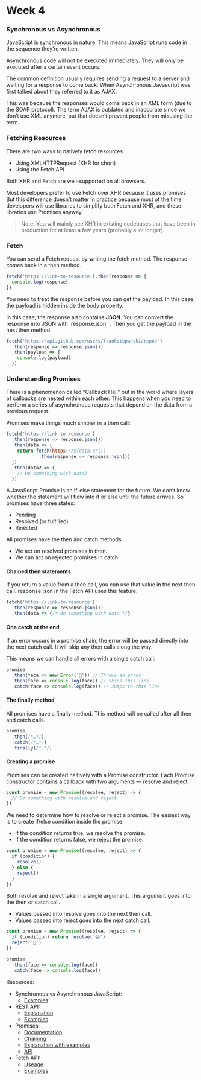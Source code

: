 # Week 4

### Synchronous vs Asynchronous 

JavaScript is synchronous in nature. This means JavaScript runs code in the sequence they’re written.

Asynchronous code will not be executed immediately. They will only be executed after a certain event occurs.

The common definition usually requires sending a request to a server and waiting for a response to come back. When Asynchronous Javascript was first talked about they referred to it as AJAX.

This was because the responses would come back in an XML form (due to the SOAP protocol). The term AJAX is outdated and inaccurate since we don’t use XML anymore, but that doesn’t prevent people from misusing the term.

### Fetching Resources

There are two ways to natively fetch resources.

 - Using XMLHTTPRequest (XHR for short)
 - Using the Fetch API

Both XHR and Fetch are well-supported on all browsers.

Most developers prefer to use Fetch over XHR because it uses promises. But this difference doesn’t matter in practice because most of the time developers will use libraries to simplify both Fetch and XHR, and these libraries use Promises anyway.

>Note: You will mainly see XHR in existing codebases that have been in production for at least a few years (probably a lot longer).

### Fetch
You can send a Fetch request by writing the fetch method. The response comes back in a then method.

```js
fetch('https://link-to-resource').then(response => {
  console.log(response)
})
```

You need to treat the response before you can get the payload. In this case, the payload is hidden inside the body property.

In this case, the response also contains **JSON**. You can convert the response into JSON with `response.json``. Then you get the payload in the next then method.

```js
fetch('https://api.github.com/users/frankstepanski/repos')
  .then(response => response.json())
  .then(payload => {
    console.log(payload)
  })
```

### Understanding Promises

There is a phenomenon called “Callback Hell” out in the world where layers of callbacks are nested within each other. This happens when you need to perform a series of asynchronous requests that depend on the data from a previous request.

Promises make things much simpler in a then call:

```js
fetch('https://link-to-resource')
  .then(response => response.json())
  .then(data => {
    return fetch(https://${data.url})
			.then(response => response.json())
  })
  .then(data2 => {
    // Do something with data2
  })
```

A JavaScript Promise is an if-else statement for the future. We don’t know whether the statement will flow into if or else until the future arrives. So promises have three states:

- Pending
- Resolved (or fulfilled)
- Rejected

All promises have the then and catch methods.

- We act on resolved promises in then.
- We can act on rejected promises in catch.

#### Chained then statements

If you return a value from a then call, you can use that value in the next then call. response.json in the Fetch API uses this feature.

```js
fetch('https://link-to-resource')
  .then(response => response.json())
  .then(data => {/* do something with data */}
```

#### One catch at the end

If an error occurs in a promise chain, the error will be passed directly into the next catch call. It will skip any then calls along the way.

This means we can handle all errors with a single catch call.

```js
promise
  .then(face => new Error('🙁')) // Throws an error
  .then(face => console.log(face)) // Skips this line
  .catch(face => console.log(face)) // Jumps to this line.
```

#### The finally method

All promises have a finally method. This method will be called after all then and catch calls.

```js
promise
  .then(/*…*/)
  .catch(/*…*/)
  .finally(/*…*/)
```

#### Creating a promise

Promises can be created naitively with a Promise constructor. Each Promise constructor contains a callback with two arguments — resolve and reject.

```js
const promise = new Promise((resolve, reject) => {
  // Do something with resolve and reject
})
```

We need to determine how to resolve or reject a promise. The easiest way is to create if/else condition inside the promise.

- If the condition returns true, we resolve the promise.
- If the condition returns false, we reject the promise.

```js
const promise = new Promise((resolve, reject) => {
  if (condition) {
    resolve()
  } else {
    reject()
  }
})
```

Both resolve and reject take in a single argument. This argument goes into the then or catch call.

- Values passed into resolve goes into the next then call.
- Values passed into reject goes into the next catch call.

```js
const promise = new Promise((resolve, reject) => {
  if (condition) return resolve('😄')
  reject('🙁')
})

promise
  .then(face => console.log(face)) 
  .catch(face => console.log(face)) 
```

Resources:

  - Synchronous vs Asynchronous JavaScript:
    - <a href="https://www.freecodecamp.org/news/synchronous-vs-asynchronous-in-javascript/">Examples</a>
  - REST API:
    - <a href="https://www.youtube.com/watch?v=SLwpqD8n3d0&t=8s">Explanation</a>
    - <a href="https://www.youtube.com/watch?v=-mN3VyJuCjM&t=39s">Examples</a>
  - Promises:
    - <a href="https://javascript.info/promise-basics">Documentation</a>
    - <a href="https://javascript.info/promise-chaining">Chaining</a>
    - <a href="https://web.dev/promises/">Explanation with examples</a>
    - <a href="https://javascript.info/promise-api">API</a>
  - Fetch API:
    - <a href="https://developer.mozilla.org/en-US/docs/Web/API/Fetch_API/Using_Fetch">Useage</a>
    - <a href="https://www.digitalocean.com/community/tutorials/how-to-use-the-javascript-fetch-api-to-get-data">Examples</a>